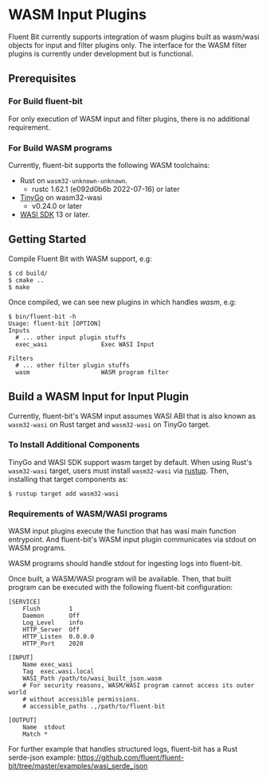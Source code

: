 # WASM Input Plugins

Fluent Bit currently supports integration of wasm plugins built as wasm/wasi objects for input and filter plugins only. The interface for the WASM filter plugins is currently under development but is functional.

## Prerequisites

### For Build fluent-bit

For only execution of WASM input and filter plugins, there is no additional requirement.

### For Build WASM programs

Currently, fluent-bit supports the following WASM toolchains:

* Rust on `wasm32-unknown-unknown`.
  * rustc 1.62.1 (e092d0b6b 2022-07-16) or later
* [TinyGo](https://github.com/tinygo-org/tinygo) on wasm32-wasi
  * v0.24.0 or later
* [WASI SDK](https://github.com/WebAssembly/wasi-sdk) 13 or later.

## Getting Started

Compile Fluent Bit with WASM support, e.g:

```text
$ cd build/
$ cmake ..
$ make
```

Once compiled, we can see new plugins in which handles _wasm_, e.g:

```text
$ bin/fluent-bit -h
Usage: fluent-bit [OPTION]
Inputs
  # ... other input plugin stuffs
  exec_wasi               Exec WASI Input

Filters
  # ... other filter plugin stuffs
  wasm                    WASM program filter
```

## Build a WASM Input for Input Plugin

Currently, fluent-bit's WASM input assumes WASI ABI that is also known as `wasm32-wasi` on Rust target and `wasm32-wasi` on TinyGo target.

### To Install Additional Components

TinyGo and WASI SDK support wasm target by default.
When using Rust's `wasm32-wasi` target, users must install `wasm32-wasi` via [rustup](https://rustup.rs/). Then, installing that target components as:

```text
$ rustup target add wasm32-wasi
```

### Requirements of WASM/WASI programs

WASM input plugins execute the function that has wasi main function entrypoint.
And fluent-bit's WASM input plugin communicates via stdout on WASM programs.

WASM programs should handle stdout for ingesting logs into fluent-bit.


Once built, a WASM/WASI program will be available. Then, that built program can be executed with the following fluent-bit configuration:

```text
[SERVICE]
    Flush        1
    Daemon       Off
    Log_Level    info
    HTTP_Server  Off
    HTTP_Listen  0.0.0.0
    HTTP_Port    2020

[INPUT]
    Name exec_wasi
    Tag  exec.wasi.local
    WASI_Path /path/to/wasi_built_json.wasm
    # For security reasons, WASM/WASI program cannot access its outer world
    # without accessible permissions.
    # accessible_paths .,/path/to/fluent-bit

[OUTPUT]
    Name  stdout
    Match *
```

For further example that handles structured logs, fluent-bit has a Rust serde-json example: https://github.com/fluent/fluent-bit/tree/master/examples/wasi_serde_json

